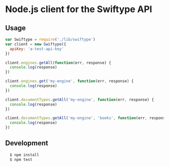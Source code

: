# Node.js client for the Swiftype API

## Usage

``` javascript
var Swiftype = require('./lib/swiftype')
var client = new Swiftype({
  apiKey: 'a-test-api-key'
})

client.engines.getAll(function(err, response) {
  console.log(response)
})

client.engines.get('my-engine', function(err, response) {
  console.log(response)
})

client.documentTypes.getAll('my-engine', function(err, response) {
  console.log(response)
})

client.documentTypes.getAll('my-engine', 'books', function(err, response) {
  console.log(response)
})
```

## Development

``` sh
  $ npm install
  $ npm test
```
